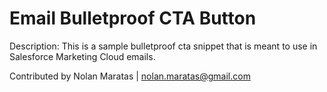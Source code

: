 # Email Bulletproof CTA Button

Description: This is a sample bulletproof cta snippet that is meant to use in Salesforce Marketing Cloud emails.

Contributed by Nolan Maratas | nolan.maratas@gmail.com
